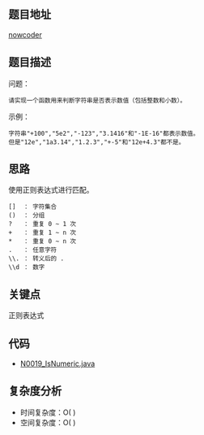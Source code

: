 <!--
 * @Date        : 2020-05-02 20:37:47
 * @LastEditors : anlzou
 * @Github      : https://github.com/anlzou
 * @LastEditTime: 2020-06-23 15:05:02
 * @FilePath    : \algorithm\problems\N0019_isNumeric.md
 * @Describe    : 
 -->
## 题目地址

[nowcoder](https://www.nowcoder.com/practice/6f8c901d091949a5837e24bb82a731f2?tpId=13&tqId=11206&tPage=1&rp=1&ru=/ta/coding-interviews&qru=/ta/coding-interviews/question-ranking&from=cyc_github)

## 题目描述

问题：
```
请实现一个函数用来判断字符串是否表示数值（包括整数和小数）。
```
示例：
```
字符串"+100","5e2","-123","3.1416"和"-1E-16"都表示数值。 
但是"12e","1a3.14","1.2.3","+-5"和"12e+4.3"都不是。
```

## 思路
使用正则表达式进行匹配。
```
[]  ： 字符集合
()  ： 分组
?   ： 重复 0 ~ 1 次
+   ： 重复 1 ~ n 次
*   ： 重复 0 ~ n 次
.   ： 任意字符
\\. ： 转义后的 .
\\d ： 数字
```

## 关键点
正则表达式

## 代码
- [N0019_IsNumeric.java](../code/N0019_IsNumeric.java)

## 复杂度分析

- 时间复杂度：O( )
- 空间复杂度：O( )